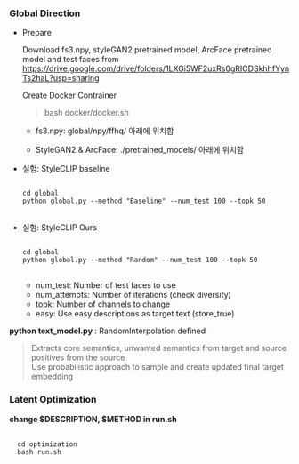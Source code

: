 ### Global Direction

- Prepare
  
  Download fs3.npy, styleGAN2 pretrained model, ArcFace pretrained model and test faces from      https://drive.google.com/drive/folders/1LXGi5WF2uxRs0gRICDSkhhfYynTs2haL?usp=sharing

  Create Docker Contrainer
  
  > bash docker/docker.sh
    
  * fs3.npy: global/npy/ffhq/ 아래에 위치함

  * StyleGAN2 & ArcFace: ./pretrained_models/ 아래에 위치함

- 실험: StyleCLIP baseline 
  
  <pre>
  <code>
  cd global
  python global.py --method "Baseline" --num_test 100 --topk 50
  </code>
  </pre>
  
- 실험: StyleCLIP Ours

  <pre>
  <code>
  cd global 
  python global.py --method "Random" --num_test 100 --topk 50
  </code>
  </pre>

  * num_test: Number of test faces to use
  * num_attempts: Number of iterations (check diversity)
  * topk: Number of channels to change
  * easy: Use easy descriptions as target text (store_true)


**python text_model.py** : RandomInterpolation defined
   
   > Extracts core semantics, unwanted semantics from target and source positives from the source <br>
     Use probabilistic approach to sample and create updated final target embedding
     
     
     
### Latent Optimization

  **change $DESCRIPTION, $METHOD in run.sh**  
  <pre>
  <code>
  cd optimization
  bash run.sh
  </code>
  </pre>

